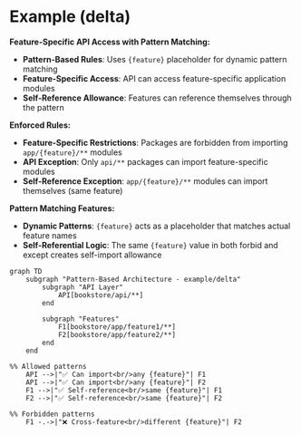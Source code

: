 # Example (delta)

**Feature-Specific API Access with Pattern Matching:**
- **Pattern-Based Rules**: Uses `{feature}` placeholder for dynamic pattern matching
- **Feature-Specific Access**: API can access feature-specific application modules
- **Self-Reference Allowance**: Features can reference themselves through the pattern

**Enforced Rules:**
- **Feature-Specific Restrictions**: Packages are forbidden from importing `app/{feature}/**` modules
- **API Exception**: Only `api/**` packages can import feature-specific modules
- **Self-Reference Exception**: `app/{feature}/**` modules can import themselves (same feature)

**Pattern Matching Features:**
- **Dynamic Patterns**: `{feature}` acts as a placeholder that matches actual feature names
- **Self-Referential Logic**: The same `{feature}` value in both forbid and except creates self-import allowance

```mermaid
graph TD
    subgraph "Pattern-Based Architecture - example/delta"
        subgraph "API Layer"
            API[bookstore/api/**]
        end

        subgraph "Features"
            F1[bookstore/app/feature1/**]
            F2[bookstore/app/feature2/**]
        end
    end

%% Allowed patterns
    API -->|"✅ Can import<br/>any {feature}"| F1
    API -->|"✅ Can import<br/>any {feature}"| F2
    F1 -->|"✅ Self-reference<br/>same {feature}"| F1
    F2 -->|"✅ Self-reference<br/>same {feature}"| F2

%% Forbidden patterns
    F1 -.->|"❌ Cross-feature<br/>different {feature}"| F2
```